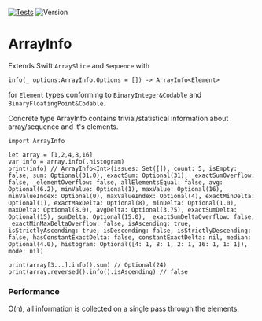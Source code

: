 [![Tests](https://github.com/gallinapassus/ArrayInfo/actions/workflows/swift.yml/badge.svg)](https://github.com/gallinapassus/ArrayInfo/actions/workflows/swift.yml)
![Version](https://img.shields.io/static/v1?label=Version&message=0.2.0&color=green)

# ArrayInfo

Extends Swift `ArraySlice` and `Sequence` with

    info(_ options:ArrayInfo.Options = []) -> ArrayInfo<Element>

for `Element` types conforming to `BinaryInteger&Codable` and `BinaryFloatingPoint&Codable`.

    
Concrete type ArrayInfo contains trivial/statistical information about array/sequence and it's elements.

    import ArrayInfo
    
    let array = [1,2,4,8,16]
    var info = array.info(.histogram)
    print(info) // ArrayInfo<Int>(issues: Set([]), count: 5, isEmpty: false, sum: Optional(31.0), exactSum: Optional(31), _exactSumOverflow: false, _elementOverflow: false, allElementsEqual: false, avg: Optional(6.2), minValue: Optional(1), maxValue: Optional(16), minValueIndex: Optional(0), maxValueIndex: Optional(4), exactMinDelta: Optional(1), exactMaxDelta: Optional(8), minDelta: Optional(1.0), maxDelta: Optional(8.0), avgDelta: Optional(3.75), exactSumDelta: Optional(15), sumDelta: Optional(15.0), _exactSumDeltaOverflow: false, _exactMinMaxDeltaOverflow: false, isAscending: true, isStrictlyAscending: true, isDescending: false, isStrictlyDescending: false, hasConstantExactDelta: false, constantExactDelta: nil, median: Optional(4.0), histogram: Optional([4: 1, 8: 1, 2: 1, 16: 1, 1: 1]), mode: nil)
    
    print(array[3...].info().sum) // Optional(24)
    print(array.reversed().info().isAscending) // false

### Performance
O(n), all information is collected on a single pass through the elements. 

